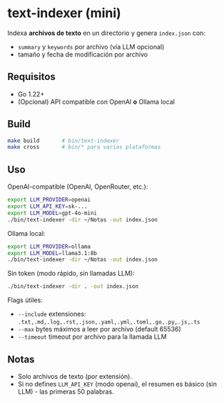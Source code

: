 # text-indexer (mini)

Indexa **archivos de texto** en un directorio y genera `index.json` con:

- `summary` y `keywords` por archivo (vía LLM opcional)
- tamaño y fecha de modificación por archivo

## Requisitos

- Go 1.22+
- (Opcional) API compatible con OpenAI **o** Ollama local

## Build

```bash
make build       # bin/text-indexer
make cross       # bin/* para varias plataformas
```

## Uso

OpenAI-compatible (OpenAI, OpenRouter, etc.):

```bash
export LLM_PROVIDER=openai
export LLM_API_KEY=sk-...
export LLM_MODEL=gpt-4o-mini
./bin/text-indexer -dir ~/Notas -out index.json
```

Ollama local:

```bash
export LLM_PROVIDER=ollama
export LLM_MODEL=llama3.1:8b
./bin/text-indexer -dir ~/Notas -out index.json
```

Sin token (modo rápido, sin llamadas LLM):

```bash
./bin/text-indexer -dir . -out index.json
```

Flags útiles:

- `--include` extensiones: `.txt,.md,.log,.rst,.json,.yaml,.yml,.toml,.go,.py,.js,.ts`
- `--max` bytes máximos a leer por archivo (default 65536)
- `--timeout` timeout por archivo para la llamada LLM

## Notas

- Solo archivos de texto (por extensión).
- Si no defines `LLM_API_KEY` (modo openai), el resumen es básico (sin LLM) - las primeras 50 palabras.
